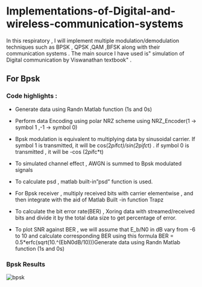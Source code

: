 # Implementations-of-Digital-and-wireless-communication-systems 
In this respiratory , I will implement multiple modulation/demodulation techniques such as BPSK , QPSK ,QAM ,BFSK  along with their communication systems . The main source  I have used is" simulation of Digital communication by Viswanathan textbook" .

## For Bpsk

### **Code highlights**  :
* Generate data using Randn Matlab function (1s and 0s)  
* Perform data Encoding using polar NRZ scheme using NRZ_Encoder(1 → symbol 1 ,-1  → symbol 0)  
* Bpsk modulation is equivalent to multiplying data by sinusoidal carrier. If symbol 1 is transmitted, it will be cos(2*pi*fc*t)/sin(2*pi*fc*t) . if symbol 0 is transmitted , it will be -cos (2*pi*fc*t)  

* To simulated channel effect , AWGN is summed to Bpsk modulated signals   

* To calculate psd , matlab built-in”psd” function is used.  
* For Bpsk receiver , multiply received bits with carrier elementwise , and then integrate with the aid of Matlab Built -in function Trapz
* To calculate the bit error rate(BER) , Xoring  data with streamed/received  bits and divide it by the total data size to get percentage of error.  
* To plot SNR against BER , we will assume that E_b/N0 in dB  vary from -6 to 10 and calculate corresponding BER using this formula BER =   0.5*erfc(sqrt(10.^(EbN0dB/10)))Generate data using Randn Matlab function (1s and 0s)  


### Bpsk Results 

![bpsk](https://user-images.githubusercontent.com/46730861/69485466-b11b1e00-0e48-11ea-917a-b3bfaecf7fc8.PNG)




